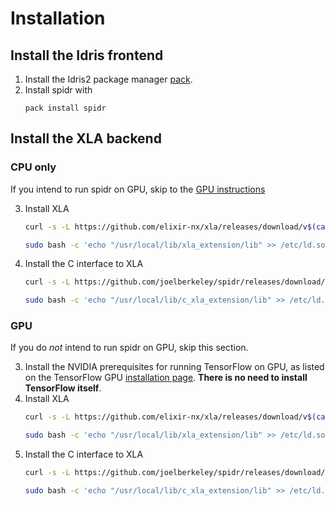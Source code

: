 # Installation

## Install the Idris frontend

1. Install the Idris2 package manager [pack](https://github.com/stefan-hoeck/idris2-pack).
2. Install spidr with
   ```
   pack install spidr
   ```

## Install the XLA backend

### CPU only

If you intend to run spidr on GPU, skip to the [GPU instructions](#gpu)

3. Install XLA
   ```bash
   curl -s -L https://github.com/elixir-nx/xla/releases/download/v$(cat XLA_EXT_VERSION)/xla_extension-x86_64-linux-cpu.tar.gz | sudo tar xz -C /usr/local/lib ./xla_extension/lib/libxla_extension.so
   ```
   ```bash
   sudo bash -c 'echo "/usr/local/lib/xla_extension/lib" >> /etc/ld.so.conf.d/xla_extension.conf' && sudo ldconfig
   ```
4. Install the C interface to XLA
   ```bash
   curl -s -L https://github.com/joelberkeley/spidr/releases/download/c-xla-$(cat backend/VERSION)/c_xla_extension-x86_64-linux-cpu.tar.gz | sudo tar xz -C /usr/local/lib ./c_xla_extension/lib/libc_xla_extension.so
   ```
   ```bash
   sudo bash -c 'echo "/usr/local/lib/c_xla_extension/lib" >> /etc/ld.so.conf.d/c_xla_extension.conf' && sudo ldconfig
   ```

### GPU

If you do *not* intend to run spidr on GPU, skip this section.

3. Install the NVIDIA prerequisites for running TensorFlow on GPU, as listed on the TensorFlow GPU [installation page](https://www.tensorflow.org/install/gpu). **There is no need to install TensorFlow itself**.
4. Install XLA
   ```bash
   curl -s -L https://github.com/elixir-nx/xla/releases/download/v$(cat XLA_EXT_VERSION)/xla_extension-x86_64-linux-cuda111.tar.gz | sudo tar xz -C /usr/local/lib ./xla_extension/lib/libxla_extension.so
   ```
   ```bash
   sudo bash -c 'echo "/usr/local/lib/xla_extension/lib" >> /etc/ld.so.conf.d/xla_extension.conf' && sudo ldconfig
   ```
5. Install the C interface to XLA
   ```bash
   curl -s -L https://github.com/joelberkeley/spidr/releases/download/c-xla-$(cat backend/VERSION)/c_xla_extension-x86_64-linux-cuda111.tar.gz | sudo tar xz -C /usr/local/lib ./c_xla_extension/lib/libc_xla_extension.so
   ```
   ```bash
   sudo bash -c 'echo "/usr/local/lib/c_xla_extension/lib" >> /etc/ld.so.conf.d/c_xla_extension.conf' && sudo ldconfig
   ```
